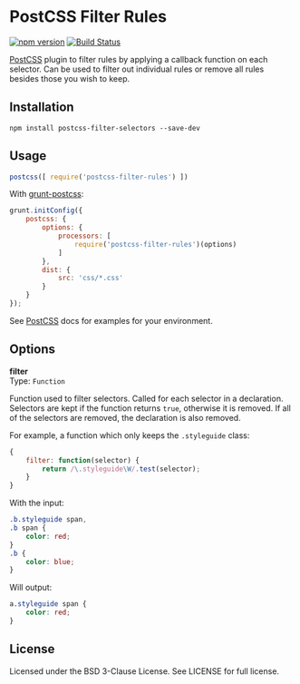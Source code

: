 # PostCSS Filter Rules

[![npm version](npm-img)][npm]
[![Build Status][ci-img]][ci]

[PostCSS] plugin to filter rules by applying a callback function on each selector. Can be used to filter out individual rules or remove all rules besides those you wish to keep.

## Installation

```shell
npm install postcss-filter-selectors --save-dev
```

## Usage

```js
postcss([ require('postcss-filter-rules') ])
```

With [grunt-postcss]:

```js
grunt.initConfig({
	postcss: {
		options: {
			processors: [
				require('postcss-filter-rules')(options)
			]
		},
		dist: {
			src: 'css/*.css'
		}
	}
});
``` 

See [PostCSS] docs for examples for your environment.

## Options

**filter**  
Type: `Function`

Function used to filter selectors. Called for each selector in a declaration. 
Selectors are kept if the function returns `true`, otherwise it is removed. If all of the selectors are removed, the declaration is also removed.

For example, a function which only keeps the `.styleguide` class:

```js
{
	filter: function(selector) {
		return /\.styleguide\W/.test(selector);
	}
}
```

With the input:

```css
.b.styleguide span,
.b span {
	color: red;
}
.b {
	color: blue;
}
```

Will output:

```css
a.styleguide span {
	color: red;
}
```

## License

Licensed under the BSD 3-Clause License. See LICENSE for full license.


[grunt-postcss]: https://github.com/nDmitry/grunt-postcss
[PostCSS]: https://github.com/postcss/postcss
[npm-img]: https://badge.fury.io/js/postcss-filter-rules.svg
[npm]:     https://badge.fury.io/js/postcss-filter-rules
[ci-img]:  https://travis-ci.org/lachlanmcdonald/postcss-filter-rules.svg
[ci]:      https://travis-ci.org/lachlanmcdonald/postcss-filter-rules